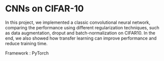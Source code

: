 # CNNs on CIFAR-10

In this project, we implemented a classic convolutional neural network, comparing the performance using different regularization techniques, such as data augmentation, droput and batch-normalization on CIFAR10.
In the end, we also showed how transfer learning can improve performance and reduce training time.

Framework : PyTorch

